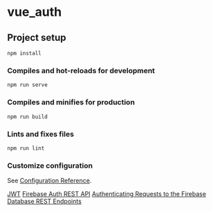 # vue_auth

## Project setup
```
npm install
```

### Compiles and hot-reloads for development
```
npm run serve
```

### Compiles and minifies for production
```
npm run build
```

### Lints and fixes files
```
npm run lint
```

### Customize configuration
See [Configuration Reference](https://cli.vuejs.org/config/).


[JWT](https://jwt.io/)
[Firebase Auth REST API](https://firebase.google.com/docs/reference/rest/auth/)
[Authenticating Requests to the Firebase Database REST Endpoints](https://firebase.google.com/docs/database/rest/auth)